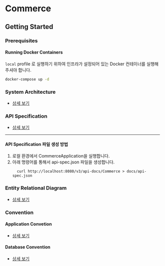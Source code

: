 # Commerce

## Getting Started

### Prerequisites

#### Running Docker Containers

`local` profile 로 실행하기 위하여 인프라가 설정되어 있는 Docker 컨테이너를 실행해주셔야 합니다.

```bash
docker-compose up -d
```

### System Architecture

- [상세 보기](docs/system_architecture.md)

### API Specification

- [상세 보기](https://petstore.swagger.io/?url=https://raw.githubusercontent.com/jongwanra/commerce/jongwanra/impl/docs/api-spec.json)

---

#### API Specification 파일 생성 방법

1. 로컬 환경에서 CommerceApplication을 실행합니다.
2. 아래 명령어를 통해서 api-spec.json 파일을 생성합니다.
    ```shell
      curl http://localhost:8080/v3/api-docs/Commerce > docs/api-spec.json
    ```

### Entity Relational Diagram

- [상세 보기](docs/erd.md)

### Convention

#### Application Convetion

- [상세 보기](docs/application_convention.md)

#### Database Convention

- [상세 보기](docs/db_convention.md)
